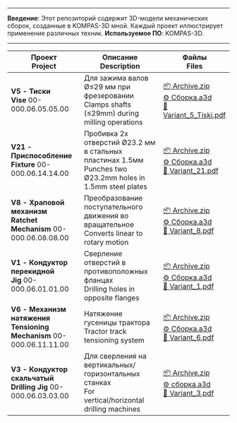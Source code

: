 -----------------------------------------------------------------------------------------------------------------------------------------------------------------

**Введение**: Этот репозиторий содержит 3D-модели механических сборок, созданные в KOMPAS-3D мной. Каждый проект иллюстрирует применение различных техник.
**Используемое ПО**: KOMPAS-3D.


-----------------------------------------------------------------------------------------------------------------------------------------------------------------

| Проект<br>Project | Описание<br>Description | Файлы<br>Files |
|------------------|------------------------|----------------|
| **V5 - Тиски<br>Vise** 00-000.06.05.05.00 | Для зажима валов Ø≤29 мм при фрезеровании<br>Clamps shafts (≤29mm) during milling operations | [📦 Archive.zip](Archive.zip)<br>[⚙️ Сборка.a3d](Сборка.a3d.zip)<br>[📄 Variant_5_Tiski.pdf](Variant_5_Tiski.pdf) |
| **V21 - Приспособление<br>Fixture** 00-000.06.14.14.00 | Пробивка 2х отверстий Ø23.2 мм в стальных пластинах 1.5мм<br>Punches two Ø23.2mm holes in 1.5mm steel plates | [📦 Archive.zip](Archive.zip)<br>[⚙️ Сборка.a3d](Сборка.a3d.zip)<br>[📄 Variant_21.pdf](Variant_21_Prisposoblenie.pdf) |
| **V8 - Храповой механизм<br>Ratchet Mechanism** 00-000.06.08.08.00 | Преобразование поступательного движения во вращательное<br>Converts linear to rotary motion | [📦 Archive.zip](Archive.zip)<br>[⚙️ Сборка.a3d](Сборка.a3d.zip)<br>[📄 Variant_8.pdf](Variant_8_Mekhanizm_khrapovoy.pdf) |
| **V1 - Кондуктор перекидной<br>Jig** 00-000.06.01.01.00 | Сверление отверстий в противоположных фланцах<br>Drilling holes in opposite flanges | [📦 Archive.zip](Archive.zip)<br>[⚙️ Сборка.a3d](Сборка.a3d.zip)<br>[📄 Variant_1.pdf](Variant_1_Konduktor_perekidnoy.pdf) |
| **V6 - Механизм натяжения<br>Tensioning Mechanism** 00-000.06.11.11.00 | Натяжение гусеницы трактора<br>Tractor track tensioning system | [📦 Archive.zip](Archive.zip)<br>[⚙️ Сборка.a3d](Сборка.a3d.zip)<br>[📄 Variant_6.pdf](Variant_6_Mekhanizm_natyazhenia.pdf) |
| **V3 - Кондуктор скальчатый<br>Drilling Jig** 00-000.06.03.03.00 | Для сверления на вертикальных/горизонтальных станках<br>For vertical/horizontal drilling machines | [📦 Archive.zip](Archive.zip)<br>[⚙️ сборка.a3d](сборка.a3d.zip)<br>[📄 Variant_3.pdf](Variant_3_Konduktor_skalchaty.pdf) |
